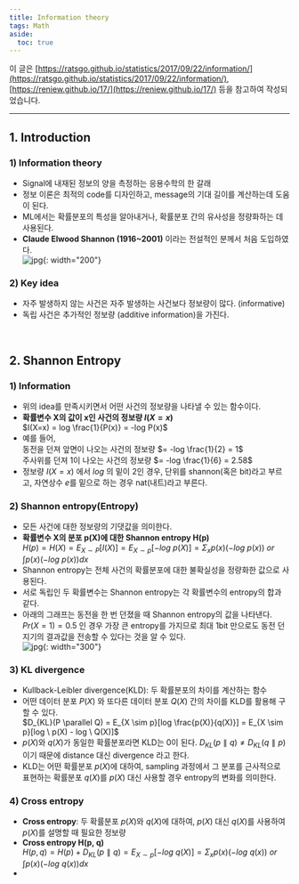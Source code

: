```yaml
---
title: Information theory
tags: Math
aside:
  toc: true
---
```


이 글은 [https://ratsgo.github.io/statistics/2017/09/22/information/](https://ratsgo.github.io/statistics/2017/09/22/information/), [https://reniew.github.io/17/](https://reniew.github.io/17/) 등을 참고하여 작성되었습니다.

<!--more-->

---

## 1. Introduction
### 1) Information theory
- Signal에 내재된 정보의 양을 측정하는 응용수학의 한 갈래
- 정보 이론은 최적의 code를 디자인하고, message의 기대 길이를 계산하는데 도움이 된다.
- ML에서는 확률분포의 특성을 알아내거나, 확률분포 간의 유사성을 정량화하는 데 사용된다.
- **Claude Elwood Shannon (1916~2001)** 이라는 전설적인 분께서 처음 도입하였다. <br>
![jpg](https://media.newyorker.com/photos/5909765cc14b3c606c1089f4/master/w_1023,c_limit/Roberts-Claude-Shannon.jpg){: width="200"}
### 2) Key idea
- 자주 발생하지 않는 사건은 자주 발생하는 사건보다 정보량이 많다. (informative)
- 독립 사건은 추가적인 정보량 (additive information)을 가진다.

<br>

## 2. Shannon Entropy
### 1) Information
- 위의 idea를 만족시키면서 어떤 사건의 정보량을 나타낼 수 있는 함수이다.
- **확률변수 X의 값이 x인 사건의 정보량 $I(X=x)$** <br>
$I(X=x) = log \frac{1}{P(x)} = -log P(x)$
- 예를 들어, <br>
동전을 던져 앞면이 나오는 사건의 정보량 $= -log \frac{1}{2} = 1$ <br>
주사위를 던져 1이 나오는 사건의 정보량 $= -log \frac{1}{6} = 2.58$
- 정보량 $I(X=x)$ 에서 $log$ 의 밑이 2인 경우, 단위를 shannon(혹은 bit)라고 부르고, 자연상수 $e$를 밑으로 하는 경우 nat(내트)라고 부른다.

### 2) Shannon entropy(Entropy)
- 모든 사건에 대한 정보량의 기댓값을 의미한다.
- **확률변수 X의 분포 p(X)에 대한 Shannon entropy H(p)** <br>
$H(p) = H(X) = E_{X \sim P}[I(X)] = E_{X \sim p}[-log \ p(X)] = \Sigma_x p(x) (-log \ p(x)) \textit{ or } \int p(x) (-log \ p(x)) dx$
- Shannon entropy는 전체 사건의 확률분포에 대한 불확실성을 정량화한 값으로 사용된다.
- 서로 독립인 두 확률변수는 Shannon entropy는 각 확률변수의 entropy의 합과 같다.
- 아래의 그래프는 동전을 한 번 던졌을 때 Shannon entropy의 값을 나타낸다. $Pr(X=1)=0.5$ 인 경우 가장 큰 entropy를 가지므로 최대 1bit 만으로도 동전 던지기의 결과값을 전송할 수 있다는 것을 알 수 있다. <br>
![jpg](https://upload.wikimedia.org/wikipedia/commons/thumb/2/22/Binary_entropy_plot.svg/450px-Binary_entropy_plot.svg.png){: width="300"}

### 3) KL divergence
- Kullback-Leibler divergence(KLD): 두 확률분포의 차이를 계산하는 함수
- 어떤 데이터 분포 $P(X)$ 와 또다른 데이터 분포 $Q(X)$ 간의 차이를 KLD를 활용해 구할 수 있다. <br>
$D_{KL}(P \parallel Q) = E_{X \sim p}[log \frac{p(X)}{q(X)}] = E_{X \sim p}[log \ p(X) - log \ Q(X)]$
- $p(X)$와 $q(X)$가 동일한 확률분포라면 KLD는 0이 된다. $D_{KL}(p \parallel q) \neq D_{KL}(q \parallel p)$ 이기 때문에 distance 대신 divergence 라고 한다.
- KLD는 어떤 확률분포 $p(X)$에 대하여, sampling 과정에서 그 분포를 근사적으로 표현하는 확률분포 $q(X)$를 $p(X)$ 대신 사용할 경우 entropy의 변화를 의미한다.

### 4) Cross entropy
- **Cross entropy**: 두 확률분포 $p(X)$와 $q(X)$에 대하여, $p(X)$ 대신 $q(X)$를 사용하여 $p(X)$를 설명할 때 필요한 정보량
- **Cross entropy H(p, q)** <br>
$H(p, q) = H(p) + D_{KL}(p \parallel q) = E_{X \sim p}[-log \ q(X)] = \Sigma_x p(x) (-log \ q(x)) \textit{ or } \int p(x) (-log \ q(x)) dx$
-
